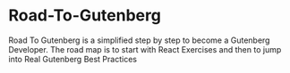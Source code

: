 # Road-To-Gutenberg
Road To Gutenberg is a simplified step by step to become a Gutenberg Developer. The road map is to start with React Exercises and then to jump into Real Gutenberg Best Practices
